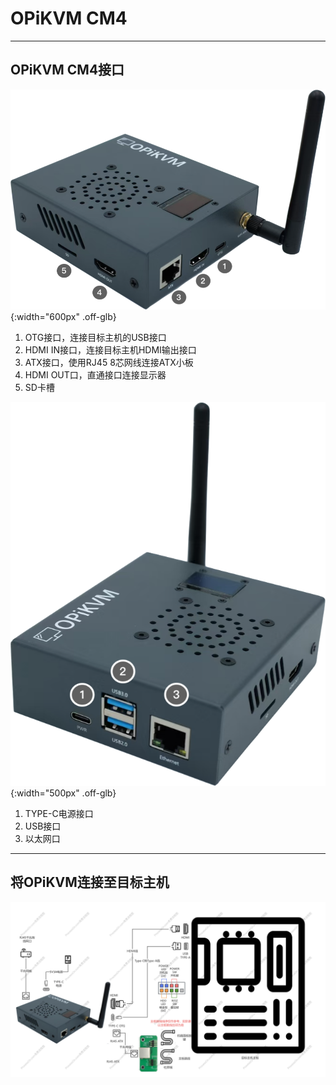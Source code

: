 # OPiKVM CM4

---

## OPiKVM CM4接口

![cm4_if](wire/cm4_interface.png){:width="600px" .off-glb}

1. OTG接口，连接目标主机的USB接口
2. HDMI IN接口，连接目标主机HDMI输出接口
3. ATX接口，使用RJ45 8芯网线连接ATX小板
4. HDMI OUT口，直通接口连接显示器
5. SD卡槽

![cm4_if1](wire/cm4_interface1.png){:width="500px" .off-glb}

1. TYPE-C电源接口
2. USB接口
3. 以太网口

---

## 将OPiKVM连接至目标主机

![wire](wire/wired.png)
